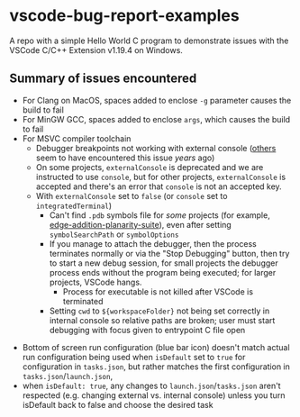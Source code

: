 # vscode-bug-report-examples
A repo with a simple Hello World C program to demonstrate issues with the VSCode C/C++ Extension v1.19.4 on Windows.

## Summary of issues encountered
* For Clang on MacOS, spaces added to enclose `-g` parameter causes the build to fail
* For MinGW GCC, spaces added to enclose `args`, which causes the build to fail
* For MSVC compiler toolchain
    * Debugger breakpoints not working with external console ([others](https://stackoverflow.com/questions/53108690/visual-studio-code-c-debugger-doesnt-start) seem to have encountered this issue _years_ ago)
    * On some projects, `externalConsole` is deprecated and we are instructed to use `console`, but for other projects, `externalConsole` is accepted and there's an error that `console` is not an accepted key.
    * With `externalConsole` set to `false` (or `console` set to `integratedTerminal`)
        * Can't find `.pdb` symbols file for _some_ projects (for example, [edge-addition-planarity-suite](https://github.com/graph-algorithms/edge-addition-planarity-suite)), even after setting `symbolSearchPath` or `symbolOptions`
        * If you manage to attach the debugger, then the process terminates normally or via the "Stop Debugging" button, then try to start a new debug session, for small projects the debugger process ends without the program being executed; for larger projects, VSCode hangs.
            * Process for executable is not killed after VSCode is terminated
        * Setting `cwd` to `${workspaceFolder}` not being set correctly in internal console so relative paths are broken; user must start debugging with focus given to entrypoint C file open
- Bottom of screen run configuration (blue bar icon) doesn't match actual run configuration being used when `isDefault` set to `true` for configuration in `tasks.json`, but rather matches the first configuration in `tasks.json`/`launch.json`,
- when `isDefault: true`, any changes to `launch.json`/`tasks.json` aren't respected (e.g. changing external vs. internal console) unless you turn isDefault back to false and choose the desired task
